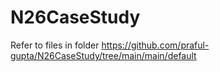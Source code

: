 # N26CaseStudy

Refer to files in folder https://github.com/praful-gupta/N26CaseStudy/tree/main/main/default
